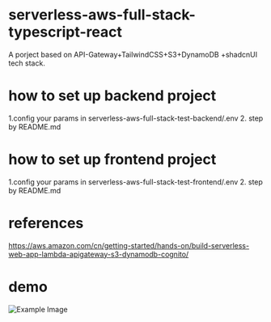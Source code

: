 # serverless-aws-full-stack-typescript-react
A porject based on API-Gateway+TailwindCSS+S3+DynamoDB +shadcnUI tech stack.

# how to set up backend project
1.config your params in serverless-aws-full-stack-test-backend/.env
2. step by README.md

# how to set up frontend project
1.config your params in serverless-aws-full-stack-test-frontend/.env
2. step by README.md

# references
https://aws.amazon.com/cn/getting-started/hands-on/build-serverless-web-app-lambda-apigateway-s3-dynamodb-cognito/

# demo
![Example Image](Screen-Recording-2024-05-25-at-150447.gif)




